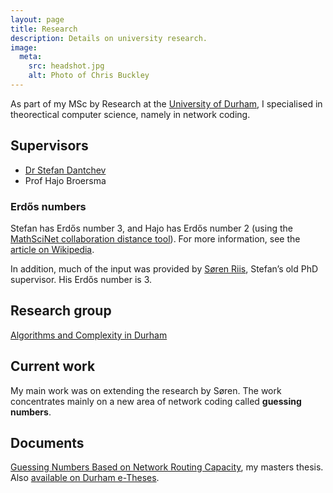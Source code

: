 ```yaml
---
layout: page
title: Research
description: Details on university research.
image:
  meta:
    src: headshot.jpg
    alt: Photo of Chris Buckley
---
```


As part of my MSc by Research at the [University of Durham](https://www.durham.ac.uk/), I specialised in theorectical computer science, namely in network coding.

## Supervisors

* [Dr Stefan Dantchev](https://www.durham.ac.uk/staff/s-s-dantchev/)
* Prof Hajo Broersma

### Erdős numbers

Stefan has Erdős number 3, and Hajo has Erdős number 2 (using the [MathSciNet collaboration distance tool](https://mathscinet.ams.org/mathscinet/collaborationDistance.html)). For more information, see the [article on Wikipedia](https://en.wikipedia.org/wiki/Erd%C5%91s_number).

In addition, much of the input was provided by [Søren Riis](http://www.eecs.qmul.ac.uk/~smriis/), Stefan’s old PhD supervisor. His Erdős number is 3.

## Research group

[Algorithms and Complexity in Durham](https://algorithmscomplexity.webspace.durham.ac.uk/)

## Current work

My main work was on extending the research by Søren. The work concentrates mainly on a new area of network coding called **guessing numbers**.

## Documents

[Guessing Numbers Based on Network Routing Capacity](/research/thesis.pdf), my masters thesis. Also [available on Durham e-Theses](http://etheses.dur.ac.uk/2072/).
